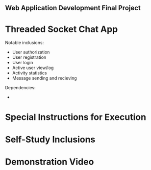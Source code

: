## Web Application Development Final Project
# Threaded Socket Chat App

Notable inclusions:

- User authorization
- User registration
- User login
- Active user view/log
- Activity statistics
- Message sending and recieving

Dependencies:

- 

# Special Instructions for Execution


# Self-Study Inclusions


# Demonstration Video